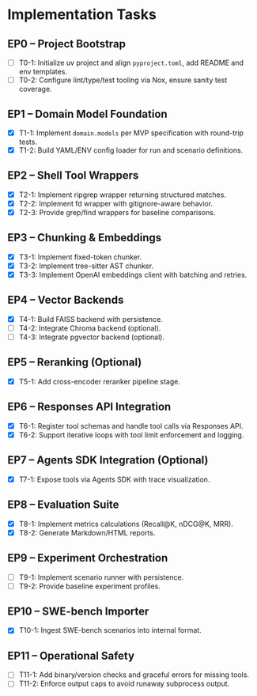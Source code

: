 # Implementation Tasks

## EP0 – Project Bootstrap
- [ ] T0-1: Initialize uv project and align `pyproject.toml`, add README and env templates.
- [ ] T0-2: Configure lint/type/test tooling via Nox, ensure sanity test coverage.

## EP1 – Domain Model Foundation
- [x] T1-1: Implement `domain.models` per MVP specification with round-trip tests.
- [x] T1-2: Build YAML/ENV config loader for run and scenario definitions.

## EP2 – Shell Tool Wrappers
- [x] T2-1: Implement ripgrep wrapper returning structured matches.
- [x] T2-2: Implement fd wrapper with gitignore-aware behavior.
- [x] T2-3: Provide grep/find wrappers for baseline comparisons.

## EP3 – Chunking & Embeddings
- [x] T3-1: Implement fixed-token chunker.
- [x] T3-2: Implement tree-sitter AST chunker.
- [x] T3-3: Implement OpenAI embeddings client with batching and retries.

## EP4 – Vector Backends
- [x] T4-1: Build FAISS backend with persistence.
- [ ] T4-2: Integrate Chroma backend (optional).
- [ ] T4-3: Integrate pgvector backend (optional).

## EP5 – Reranking (Optional)
- [x] T5-1: Add cross-encoder reranker pipeline stage.

## EP6 – Responses API Integration
- [x] T6-1: Register tool schemas and handle tool calls via Responses API.
- [x] T6-2: Support iterative loops with tool limit enforcement and logging.

## EP7 – Agents SDK Integration (Optional)
- [x] T7-1: Expose tools via Agents SDK with trace visualization.

## EP8 – Evaluation Suite
- [x] T8-1: Implement metrics calculations (Recall@K, nDCG@K, MRR).
- [x] T8-2: Generate Markdown/HTML reports.

## EP9 – Experiment Orchestration
- [ ] T9-1: Implement scenario runner with persistence.
- [ ] T9-2: Provide baseline experiment profiles.

## EP10 – SWE-bench Importer
- [x] T10-1: Ingest SWE-bench scenarios into internal format.

## EP11 – Operational Safety
- [ ] T11-1: Add binary/version checks and graceful errors for missing tools.
- [ ] T11-2: Enforce output caps to avoid runaway subprocess output.
